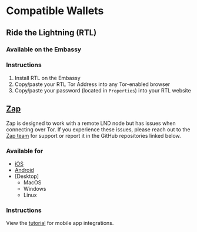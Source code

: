 # Compatible Wallets

## Ride the Lightning (RTL)

### Available on the Embassy

### Instructions
1. Install RTL on the Embassy
1. Copy/paste your RTL Tor Address into any Tor-enabled browser
1. Copy/paste your password (located in `Properties`) into your RTL website

## [Zap](https://github.com/LN-Zap/)

Zap is designed to work with a remote LND node but has issues when connecting over Tor. If you experience these issues, please reach out to the [Zap team](https://join.slack.com/t/zaphq/shared_invite/enQtMzgyNDA2NDI2Nzg0LTQwZWQ2ZWEzOWFhMjRiNWZkZWMwYTA4MzA5NzhjMDNhNTM5YzliNDA4MmZkZWZkZTFmODM4ODJkYzU3YmI3ZmI) for support or report it in the GitHub repositories linked below.

### Available for
- [iOS](https://github.com/LN-Zap/zap-iOS)
- [Android](https://github.com/LN-Zap/zap-android)
- [Desktop]
    - MacOS
    - Windows
    - Linux

### Instructions
View the [tutorial](/docs/integrations/zap) for mobile app integrations.